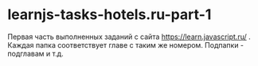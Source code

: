 # learnjs-tasks-hotels.ru-part-1
Первая часть выполненных заданий с сайта https://learn.javascript.ru/ .
Каждая папка соответствует главе с таким же номером. Подпапки - подглавам и т.д.
